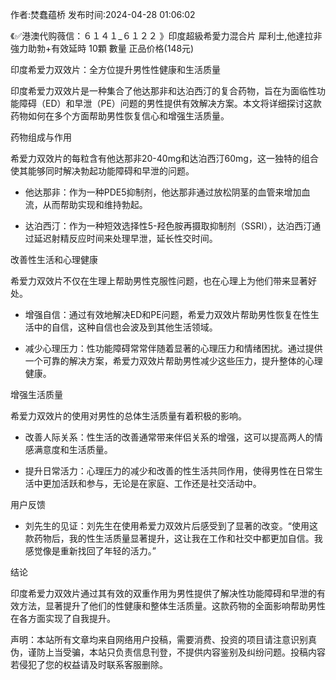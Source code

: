 <p>作者:焚蠢蕴桥 发布时间:2024-04-28 01:06:02</p>
<p>《✅港澳代购薇信：６１４１_６１２２ 》印度超級希愛力混合片 犀利士,他達拉非 強力助勃+有效延時 10顆 數量 正品价格(148元) </p>
									<p>印度希爱力双效片：全方位提升男性性健康和生活质量</p><p>印度希爱力双效片是一种集合了他达那非和达泊西汀的复合药物，旨在为面临性功能障碍（ED）和早泄（PE）问题的男性提供有效解决方案。本文将详细探讨这款药物如何在多个方面帮助男性恢复信心和增强生活质量。</p><p>药物组成与作用</p><p></p><p>希爱力双效片的每粒含有他达那非20-40mg和达泊西汀60mg，这一独特的组合使其能够同时解决勃起功能障碍和早泄的问题。</p><ul style class><li><p>他达那非：作为一种PDE5抑制剂，他达那非通过放松阴茎的血管来增加血流，从而帮助实现和维持勃起。</p></li><li><p>达泊西汀：作为一种短效选择性5-羟色胺再摄取抑制剂（SSRI），达泊西汀通过延迟射精反应时间来处理早泄，延长性交时间。</p></li></ul><p>改善性生活和心理健康</p><p>希爱力双效片不仅在生理上帮助男性克服性问题，也在心理上为他们带来显著好处。</p><ul style class><li><p>增强自信：通过有效地解决ED和PE问题，希爱力双效片帮助男性恢复在性生活中的自信，这种自信也会波及到其他生活领域。</p></li><li><p>减少心理压力：性功能障碍常常伴随着显著的心理压力和情绪困扰。通过提供一个可靠的解决方案，希爱力双效片帮助男性减少这些压力，提升整体的心理健康。</p></li></ul><p>增强生活质量</p><p>希爱力双效片的使用对男性的总体生活质量有着积极的影响。</p><ul style class><li><p>改善人际关系：性生活的改善通常带来伴侣关系的增强，这可以提高两人的情感满意度和生活质量。</p></li><li><p>提升日常活力：心理压力的减少和改善的性生活共同作用，使得男性在日常生活中更加活跃和参与，无论是在家庭、工作还是社交活动中。</p></li></ul><p>用户反馈</p><ul style class><li><p>刘先生的见证：刘先生在使用希爱力双效片后感受到了显著的改变。“使用这款药物后，我的性生活质量显著提升，这让我在工作和社交中都更加自信。我感觉像是重新找回了年轻的活力。”</p></li></ul><p>结论</p><p>印度希爱力双效片通过其有效的双重作用为男性提供了解决性功能障碍和早泄的有效方法，显著提升了他们的性健康和整体生活质量。这款药物的全面影响帮助男性在各方面实现了自我提升。</p><p></p><p></p><p></p>				声明：本站所有文章均来自网络用户投稿，需要消费、投资的项目请注意识别真伪，谨防上当受骗，本站只负责信息刊登，不提供内容鉴别及纠纷问题。投稿内容若侵犯了您的权益请及时联系客服删除。				
